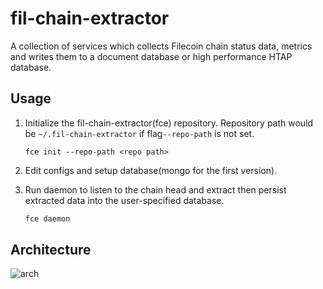 # fil-chain-extractor
A collection of services which collects Filecoin chain status data, metrics and writes them to a document database or high performance HTAP database.

## Usage

1. Initialize the fil-chain-extractor(fce) repository. Repository path would be `~/.fil-chain-extractor` if flag`--repo-path` is not set.

    ```
    fce init --repo-path <repo path>
    ```

2. Edit configs and setup database(mongo for the first version).

3. Run daemon to listen to the chain head and extract then persist extracted data into the user-specified database.

   ```bash
   fce daemon
   ```


## Architecture

![arch](assets/arch.png)
